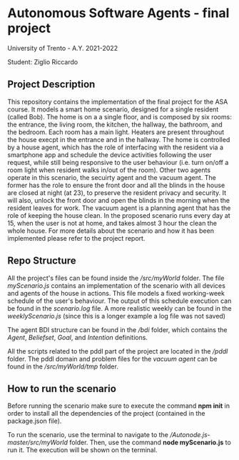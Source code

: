 # Autonomous Software Agents - final project
University of Trento - A.Y. 2021-2022

Student: Ziglio Riccardo


## Project Description
This repository contains the implementation of the final project for the ASA course.
It models a smart home scenario, designed for a single resident (called Bob). The home is on a a single floor, and is composed by six rooms: the entrance, the living room, the kitchen, the hallway, the bathroom, and the bedroom. Each room has a main light. Heaters are present throughout the house execpt in the entrance and in the hallway. 
The home is controlled by a house agent, which has the role of interfacing with the resident via a smartphone app and schedule the device activities following the user request, while still being responsive to the user behaviour (i.e. turn on/off a room light when resident walks in/out of the room). Other two agents operate in this scenario, the secuirty agent and the vacuum agent. The former has the role to ensure the front door and all the blinds in the house are closed at night (at 23), to preserve the resident privacy and security. It will also, unlock the front door and open the blinds in the morning when the resident leaves for work.
The vacuum agent is a planning agent that has the role of keeping the house clean. In the proposed scenario runs every day at 15, when the user is not at home, and takes almost 3 hour the clean the whole house. 
For more details about the scenario and how it has been implemented please refer to the project report.



## Repo Structure
All the project's files can be found inside the _/src/myWorld_ folder.
The file _myScenario.js_ contains an implementation of the scenario with all devices and agents of the house in actions. This file models a fixed working-week schedule of the user's behaviour. The output of this schedule execution can be found in the _scenario.log_ file.
A more realistic weekly can be found in the _weeklyScenario.js_ (since this is a longer example a log file was not saved)

The agent BDI structure can be found in the _/bdi_ folder, which contains the _Agent_, _Beliefset_, _Goal_, and _Intention_ definitions.

All the scripts related to the pddl part of the project are located in the _/pddl_ folder. 
The pddl domain and problem files for the _vacuum agent_ can be found in the _/src/myWorld/tmp_ folder.


## How to run the scenario
Before running the scenario make sure to execute the command **npm init** in order to install all the dependencies of the project (contained in the package.json file).

To run the scenario, use the terminal to navigate to the _/Autonode.js-master/src/myWorld_ folder. Then, use the command **node myScenario.js** to run it. The execution will be shown on the terminal.